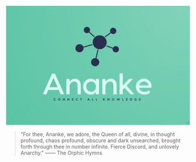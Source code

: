 <!--
 Copyright 2023 undefined
 
 Licensed under the Apache License, Version 2.0 (the "License");
 you may not use this file except in compliance with the License.
 You may obtain a copy of the License at
 
     http://www.apache.org/licenses/LICENSE-2.0
 
 Unless required by applicable law or agreed to in writing, software
 distributed under the License is distributed on an "AS IS" BASIS,
 WITHOUT WARRANTIES OR CONDITIONS OF ANY KIND, either express or implied.
 See the License for the specific language governing permissions and
 limitations under the License.
-->

![](docs/colorful_logo.png)

> "For thee, Ananke, we adore, the Queen of all, divine, in thought profound, chaos profound, obscure and dark unsearched, brought forth through thee in number infinite. Fierce Discord, and unlovely Anarchy."
> ——  The Orphic Hymns 

